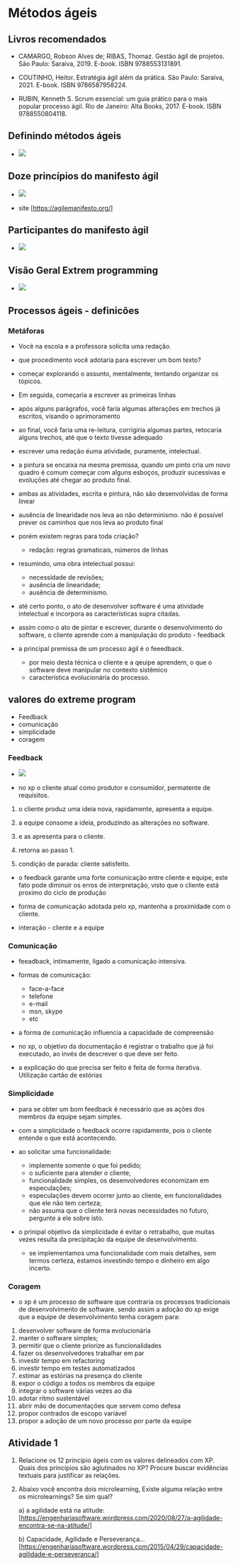 # Métodos ágeis
## Livros recomendados

* CAMARGO, Robson Alves de; RIBAS, Thomaz. Gestão ágil de projetos. São Paulo: Saraiva, 2019. E-book. ISBN 9788553131891.

* COUTINHO, Heitor. Estratégia ágil além da prática. São Paulo: Saraiva, 2021. E-book. ISBN 9786587958224.

* RUBIN, Kenneth S. Scrum essencial: um guia prático para o mais popular processo ágil. Rio de Janeiro: Alta Books, 2017. E-book. ISBN 9788550804118.

## Definindo métodos ágeis

* <img src="definindo_metodos_ageis_mapa.png"/>

## Doze princípios do manifesto ágil

* <img src="doze_principios_manifesto_agil.png"/>

* site [https://agilemanifesto.org/]

## Participantes do manifesto ágil

* <img src="participantes_manifesto_agil.png"/>

## Visão Geral Extrem programming

* <img src="extreme_program.png"/>

## Processos ágeis - definicões 

### Metáforas

* Você na escola e a professora solicita uma redação.

* que procedimento você adotaria para escrever um bom texto?

* começar explorando o assunto, mentalmente, tentando organizar os tópicos.

* Em seguida, começaria a escrever as primeiras linhas

* após alguns parágrafos, você faria algumas alterações em trechos já escritos, visando o aprimoramento

* ao final, você faria uma re-leitura, corrigiria algumas partes, retocaria alguns trechos, até que o texto tivesse adequado

* escrever uma redação éuma atividade, puramente, intelectual.

* a pintura se encaixa na mesma premissa, quando um pinto cria  um novo quadro é comum começar com alguns esboços, produzir sucessivas e evoluções até chegar ao produto final.

* ambas as atividades, escrita e pintura, não são desenvolvidas de forma linear

* ausência de linearidade nos leva ao não determinismo. não é possível prever os caminhos que nos leva ao produto final

* porém existem regras para toda criação?
    - redação: regras gramaticais, números de linhas

* resumindo, uma obra intelectual possui:
    - necessidade de revisões;
    - ausência de linearidade;
    - ausência de determinismo.

* até certo ponto, o ato de desenvolver software é uma atividade intelectual e incorpora as características supra citadas.

* assim como o ato de pintar e escrever, durante o desenvolvimento do software, o cliente aprende com a manipulação do produto - feedback

* a principal premissa de um processo ágil é o feeedback.
    * por meio desta técnica o cliente e a qeuipe aprendem, o que o software deve manipular no contexto sistêmico
    * característica evolucionária do processo. 

## valores do extreme program

* Feedback
* comunicação
* simplicidade
* coragem

### Feedback

* <img src="extreme_program_feedback.png"/>

* no xp o cliente atual como produtor e consumidor, permatente de requisitos.

1. o cliente produz uma ideia nova, rapidamente, apresenta a equipe.

2. a equipe consome a ideia, produzindo as alterações no software.

3. e as apresenta para o cliente.

4. retorna ao passo 1.

5. condição de parada: cliente satisfeito.

* o feedback garante uma forte comunicação entre cliente e equipe, este fato pode diminuir os erros de interpretação, visto que o cliente está proximo do ciclo de produção

* forma de comunicação adotada pelo xp, mantenha a proximidade com o cliente.

* interação - cliente e a equipe

### Comunicação

* feeadback, intimamente, ligado a comunicação intensiva.

* formas de comunicação:
    * face-a-face
    * telefone
    * e-mail
    * msn, skype
    * etc

* a forma de comunicação influencia a capacidade de compreensão

* no xp, o objetivo da documentação é registrar o trabalho que já foi executado, ao invés de descrever o que deve ser feito.

* a explicação do que precisa ser feito é feita de forma iterativa. Utilização cartão de estórias

### Simplicidade

* para se obter um bom feedback é necessário que as ações dos membros da equipe sejam simples.

* com a simplicidade o feedback ocorre rapidamente, pois o cliente entende o que está acontecendo.

* ao solicitar uma funcionalidade:
    * implemente somente o que foi pedido;
    * o suficiente para atender o cliente;
    * funcionalidade simples, os desenvolvedores economizam em especulações;
    * especulações devem ocorrer junto ao cliente, em funcionalidades que ele não tem certeza;
    * não assuma que o cliente terá novas necessidades no futuro, pergunte a ele sobre isto.

* o prinipal objetivo da simplicidade é evitar o retrabalho, que muitas vezes resulta da precipitação da equipe de desenvolvimento.
    * se implementamos uma funcionalidade com mais detalhes, sem termos certeza, estamos investindo tempo e dinheiro em algo incerto.

### Coragem
* o xp é um processo de software que contraria os processos tradicionais de desenvolvimento de software. sendo assim a adoção do xp exige que a equipe de desenvolvimento tenha coragem para:
1. desenvolver software de forma evolucionária
2. manter o software simples;
3. permitir que o cliente priorize as funcionalidades
4. fazer os desenvolvedores trabalhar em par
5. investir tempo em refactoring
6. investir tempo em testes automatizados
7. estimar as estórias na presença do cliente
8. expor o código a todos os membros da equipe
9. integrar o software várias vezes ao dia
10. adotar ritmo sustentável
11. abrir mão de documentações que servem como defesa
12. propor contrados de escopo variável
13. propor a adoção de um novo processo por parte da equipe

## Atividade 1

1. Relacione os 12 princípio ágeis com os valores delineados com XP. Quais dos princípios são aglutinados no XP? Procure buscar evidências textuais para justificar as relações.

2. Abaixo você encontra dois microlearning, Existe alguma relação entre os microlearnings? Se sim qual? 

    a) a agilidade está na atitude: 
    [https://engenhariasoftware.wordpress.com/2020/08/27/a-agilidade-encontra-se-na-atitude/]


    b) Capacidade, Agilidade e Perseverança…
    [https://engenhariasoftware.wordpress.com/2015/04/29/capacidade-agilidade-e-perseveranca/]

    